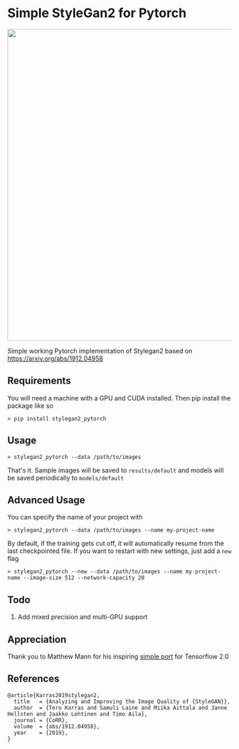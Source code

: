 # Simple StyleGan2 for Pytorch

<img src="https://raw.githubusercontent.com/lucidrains/stylegan2-pytorch/master/sample.jpg" width="700">

Simple working Pytorch implementation of Stylegan2 based on https://arxiv.org/abs/1912.04958

## Requirements

You will need a machine with a GPU and CUDA installed. Then pip install the package like so

```
> pip install stylegan2_pytorch
```

## Usage

```
> stylegan2_pytorch --data /path/to/images
```

That's it. Sample images will be saved to `results/default` and models will be saved periodically to `models/default`

## Advanced Usage

You can specify the name of your project with

```
> stylegan2_pytorch --data /path/to/images --name my-project-name
```

By default, if the training gets cut off, it will automatically resume from the last checkpointed file. If you want to restart with new settings, just add a `new` flag

```
> stylegan2_pytorch --new --data /path/to/images --name my-project-name --image-size 512 --network-capacity 20
```

## Todo

1. Add mixed precision and multi-GPU support

## Appreciation

Thank you to Matthew Mann for his inspiring [simple port](https://github.com/manicman1999/StyleGAN2-Tensorflow-2.0) for Tensorflow 2.0

## References

```
@article{Karras2019stylegan2,
  title   = {Analyzing and Improving the Image Quality of {StyleGAN}},
  author  = {Tero Karras and Samuli Laine and Miika Aittala and Janne Hellsten and Jaakko Lehtinen and Timo Aila},
  journal = {CoRR},
  volume  = {abs/1912.04958},
  year    = {2019},
}
```
